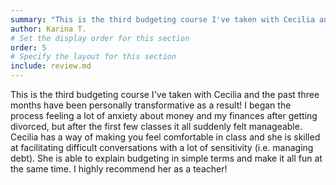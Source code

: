 ```yaml
---
summary: "This is the third budgeting course I've taken with Cecilia and the past three months have been personally transformative as a result! ..."
author: Karina T.
# Set the display order for this section
order: 5
# Specify the layout for this section
include: review.md
---
```

This is the third budgeting course I've taken with Cecilia and the past three months have been personally transformative as a result! I began the process feeling a lot of anxiety about money and my finances after getting divorced, but after the first few classes it all suddenly felt manageable. Cecilia has a way of making you feel comfortable in class and she is skilled at facilitating difficult conversations with a lot of sensitivity (i.e. managing debt). She is able to explain budgeting in simple terms and make it all fun at the same time. I highly recommend her as a teacher!
